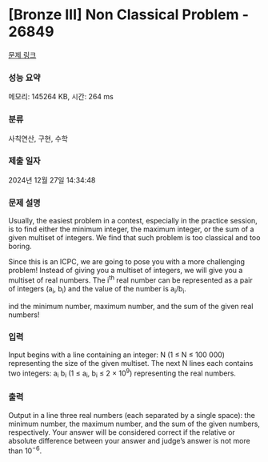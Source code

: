 # [Bronze III] Non Classical Problem - 26849 

[문제 링크](https://www.acmicpc.net/problem/26849) 

### 성능 요약

메모리: 145264 KB, 시간: 264 ms

### 분류

사칙연산, 구현, 수학

### 제출 일자

2024년 12월 27일 14:34:48

### 문제 설명

<p style="user-select: auto !important;">Usually, the easiest problem in a contest, especially in the practice session, is to find either the minimum integer, the maximum integer, or the sum of a given multiset of integers. We find that such problem is too classical and too boring.</p>

<p style="user-select: auto !important;">Since this is an ICPC, we are going to pose you with a more challenging problem! Instead of giving you a multiset of integers, we will give you a multiset of real numbers. The i<sup style="user-select: auto !important;">th</sup> real number can be represented as a pair of integers (a<sub style="user-select: auto !important;">i</sub>, b<sub style="user-select: auto !important;">i</sub>) and the value of the number is a<sub style="user-select: auto !important;">i</sub>/b<sub style="user-select: auto !important;">i</sub>.</p>

<p style="user-select: auto !important;">ind the minimum number, maximum number, and the sum of the given real numbers!</p>

### 입력 

 <p style="user-select: auto !important;">Input begins with a line containing an integer: N (1 ≤ N ≤ 100 000) representing the size of the given multiset. The next N lines each contains two integers: a<sub style="user-select: auto !important;">i</sub> b<sub style="user-select: auto !important;">i</sub> (1 ≤ a<sub style="user-select: auto !important;">i</sub>, b<sub style="user-select: auto !important;">i</sub> ≤ 2 × 10<sup style="user-select: auto !important;">9</sup>) representing the real numbers.</p>

### 출력 

 <p style="user-select: auto !important;">Output in a line three real numbers (each separated by a single space): the minimum number, the maximum number, and the sum of the given numbers, respectively. Your answer will be considered correct if the relative or absolute difference between your answer and judge’s answer is not more than 10<sup style="user-select: auto !important;">−6</sup>.</p>


